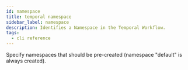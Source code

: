 ```yaml
---
id: namespace
title: temporal namespace
sidebar_label: namespace
description: Identifies a Namespace in the Temporal Workflow.
tags:
  - cli reference
---
```


Specify namespaces that should be pre-created (namespace "default" is always created).
